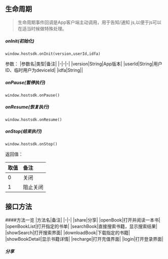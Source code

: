 ## 生命周期
>生命周期事件回调是App客户端主动调用，用于告知/通知 js,以便于js可以在适当时候做特殊处理。

##### onInit(初始化)
`window.hostsdk.onInit(version,userId,idfa)`

参数：
|参数名|类型|备注|
|-|-|-|
|version|String|App版本|
|userId|String|用户ID、临时用户为deviceId|
|idfa|String||

##### onPause(暂停执行)
`window.hostsdk.onPause()`
##### onResume(恢复执行)
`window.hostsdk.onResume()`
##### onStop(结束执行)
`window.hostsdk.onStop()`

返回值：

| 取值  | 备注     |
| :---- | :----    |
| 0     | 关闭     |
| 1     | 阻止关闭 |

## 接口方法

####方法一览
|方法名|备注|
|-|-|
|share|分享|
|openBook|打开并阅读一本书|
|openBookList|打开指定的书单|
|searchBook|直接搜索书籍，显示搜索结果|
|showSearch|打开搜索界面|
|downloadBook|下载指定的书籍|
|showBookDetail|显示书籍详情|
|recharge|打开充值界面|
|login|打开登录界面|

##### 分享

    
